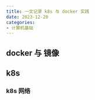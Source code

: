 ```yaml
---
title: 一文记录 k8s 与 docker 实践 
date: 2023-12-20
categories: 
- 计算机基础
---
```


## docker 与 镜像

## k8s
### k8s 网络